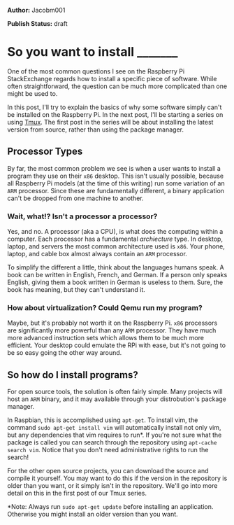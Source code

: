 **Author:** Jacobm001

**Publish Status:** draft

# So you want to install _______

One of the most common questions I see on the Raspberry Pi StackExchange regards how to install a specific piece of software. While often straightforward, the question can be much more complicated than one might be used to.

In this post, I'll try to explain the basics of why some software simply can't be installed on the Raspberry Pi. In the next post, I'll be starting a series on using [Tmux](https://tmux.github.io/). The first post in the series will be about installing the latest version from source, rather than using the package manager. 

## Processor Types

By far, the most common problem we see is when a user wants to install a program they use on their `x86` desktop. This isn't usually possible, because all Raspberry Pi models (at the time of this writing) run some variation of an `ARM` processor. Since these are fundamentally different, a binary application can't be dropped from one machine to another.

### Wait, what!? Isn't a processor a processor?

Yes, and no. A processor (aka a CPU), is what does the computing within a computer. Each processor has a fundamental *archiecture* type. In desktop, laptop, and servers the most common architecture used is `x86`. Your phone, laptop, and cable box almost always contain an `ARM` processor.

To simplify the different a little, think about the languages humans speak. A book can be written in English, French, and German. If a person only speaks English, giving them a book written in German is useless to them. Sure, the book has meaning, but they can't understand it.

### How about virtualization? Could Qemu run my program?

Maybe, but it's probably not worth it on the Raspberry Pi. `x86` processors are significantly more powerful than any `ARM` processor. They have much more advanced instruction sets which allows them to be much more efficient. Your desktop could emulate the RPi with ease, but it's not going to be so easy going the other way around.

## So how do I install programs?

For open source tools, the solution is often fairly simple. Many projects will host an `ARM` binary, and it may available through your distrobution's package manager.

In Raspbian, this is accomplished using `apt-get`. To install vim, the command `sudo apt-get install vim` will automatically install not only vim, but any dependencies that vim requires to run*. If you're not sure what the package is called you can search through the repository using `apt-cache search vim`. Notice that you don't need administrative rights to run the search!

For the other open source projects, you can download the source and compile it yourself. You may want to do this if the version in the repository is older than you want, or it simply isn't in the repository. We'll go into more detail on this in the first post of our Tmux series.

*Note: Always run `sudo apt-get update` before installing an application. Otherwise you might install an older version than you want.

